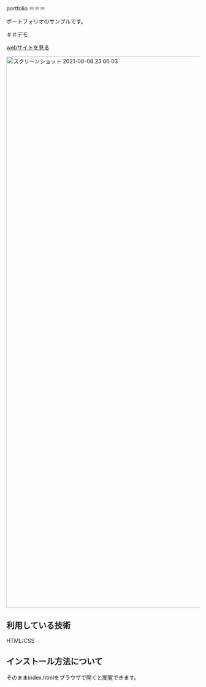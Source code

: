 portfolio
＝＝＝

ポートフォリオのサンプルです。

＃＃デモ

[webサイトを見る](https://jp-portfolio-techis-riku.herokuapp.com)

<img width="1440" alt="スクリーンショット 2021-08-08 23 06 03" src="https://user-images.githubusercontent.com/88065207/128634806-a5849dc6-8c75-4787-ac3b-5cfcd72ec959.png">

## 利用している技術
HTML/CSS

## インストール方法について
そのままindex.htmlをブラウザで開くと閲覧できます。
